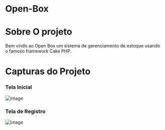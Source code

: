 # Open-Box

# Sobre O projeto

Bem vindo ao Open Box um sistema de gerenciamento de estoque usando o famoso framework Cake PHP.

# Capturas do Projeto

### Tela Inicial
![image](https://user-images.githubusercontent.com/35428975/34918971-54d59cc2-f943-11e7-9889-5777e884d8f1.png)

### Tela de Registro
![image](https://user-images.githubusercontent.com/35428975/34918976-7ca8d0d4-f943-11e7-9e3b-33603c783a50.png)
